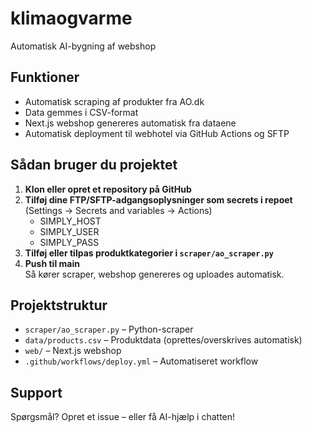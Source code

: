 # klimaogvarme

Automatisk AI-bygning af webshop

## Funktioner

- Automatisk scraping af produkter fra AO.dk
- Data gemmes i CSV-format
- Next.js webshop genereres automatisk fra dataene
- Automatisk deployment til webhotel via GitHub Actions og SFTP

## Sådan bruger du projektet

1. **Klon eller opret et repository på GitHub**
2. **Tilføj dine FTP/SFTP-adgangsoplysninger som secrets i repoet**  
   (Settings → Secrets and variables → Actions)
    - SIMPLY_HOST
    - SIMPLY_USER
    - SIMPLY_PASS
3. **Tilføj eller tilpas produktkategorier i `scraper/ao_scraper.py`**
4. **Push til main**  
   Så kører scraper, webshop genereres og uploades automatisk.

## Projektstruktur

- `scraper/ao_scraper.py` – Python-scraper
- `data/products.csv` – Produktdata (oprettes/overskrives automatisk)
- `web/` – Next.js webshop
- `.github/workflows/deploy.yml` – Automatiseret workflow

## Support

Spørgsmål? Opret et issue – eller få AI-hjælp i chatten!
